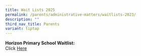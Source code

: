 ```yaml
---
title: Wait Lists 2025
permalink: /parents/administrative-matters/waitlists-2023/
description: ""
third_nav_title: Parents
variant: tiptap
---
```

<p><strong>Horizon Primary School Waitlist:</strong>
<br>Click <a href="https://form.gov.sg/admin/form/68e32f8ba827ed82729ef8ec" rel="noopener noreferrer nofollow" target="_blank">Here</a>
</p>
<p></p>